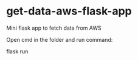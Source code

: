 # get-data-aws-flask-app
Mini flask app to fetch data from AWS

Open cmd in the folder and run command:

flask run
